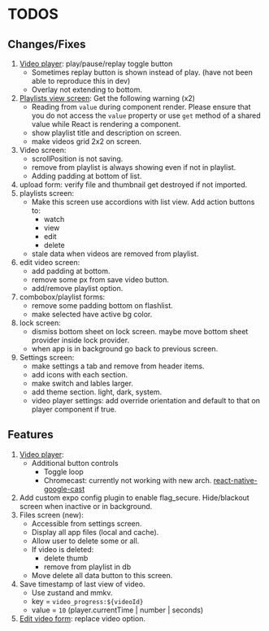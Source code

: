 # TODOS

## Changes/Fixes

1. [Video player](components/video-player.tsx): play/pause/replay toggle button
   - Sometimes replay button is shown instead of play. (have not been able to reproduce this in dev)
   - Overlay not extending to bottom.
2. [Playlists view screen](<app/(modals)/playlists/view/[id].tsx>): Get the following warning (x2)
   - Reading from `value` during component render. Please ensure that you do not access the `value` property or use `get` method of a shared value while React is rendering a component.
   - show playlist title and description on screen.
   - make videos grid 2x2 on screen.
3. Video screen:
   - scrollPosition is not saving.
   - remove from playlist is always showing even if not in playlist.
   - Adding padding at bottom of list.
4. upload form: verify file and thumbnail get destroyed if not imported.
5. playlists screen:
   - Make this screen use accordions with list view. Add action buttons to:
      - watch
      - view
      - edit
      - delete
   - stale data when videos are removed from playlist.
6. edit video screen:
   - add padding at bottom.
   - remove some px from save video button.
   - add/remove playlist option.
7. combobox/playlist forms:
   - remove some padding bottom on flashlist.
   - make selected have active bg color.
8. lock screen:
   - dismiss bottom sheet on lock screen. maybe move bottom sheet provider inside lock provider.
   - when app is in background go back to previous screen.
9. Settings screen:
   - make settings a tab and remove from header items.
   - add icons with each section.
   - make switch and lables larger.
   - add theme section. light, dark, system.
   - video player settings: add override orientation and default to that on player component if true.

## Features

1. [Video player](components/video-player.tsx):
   - Additional button controls
     - Toggle loop
     - Chromecast: currently not working with new arch. [react-native-google-cast](https://react-native-google-cast.github.io/docs/components/CastButton)
2. Add custom expo config plugin to enable flag_secure. Hide/blackout screen when inactive or in background.
3. Files screen (new):
   - Accessible from settings screen.
   - Display all app files (local and cache).
   - Allow user to delete some or all.
   - If video is deleted:
     - delete thumb
     - remove from playlist in db
   - Move delete all data button to this screen.
4. Save timestamp of last view of video.
   - Use zustand and mmkv.
   - key = `video_progress:${videoId}`
   - value = `10` (player.currentTime | number | seconds)
5. [Edit video form](components/forms/edit-video.tsx): replace video option.

